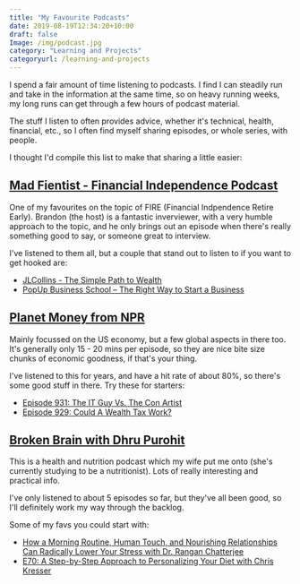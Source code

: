 ```yaml
---
title: "My Favourite Podcasts"
date: 2019-08-19T12:34:20+10:00
draft: false
Image: /img/podcast.jpg
category: "Learning and Projects"
categoryurl: /learning-and-projects
---
```


I spend a fair amount of time listening to podcasts. I find I can steadily run and take in the information at the same time, so on heavy running weeks, my long runs can get through a few hours of podcast material.

The stuff I listen to often provides advice, whether it's technical, health, financial, etc., so I often find myself sharing episodes, or whole series, with people.

I thought I'd compile this list to make that sharing a little easier:

## [Mad Fientist - Financial Independence Podcast](https://www.madfientist.com/podcast)

One of my favourites on the topic of FIRE (Financial Indpendence Retire Early). Brandon (the host) is a fantastic inverviewer, with a very humble approach to the topic, and he only brings out an episode when there's really something good to say, or someone great to interview. 

I've listened to them all, but a couple that stand out to listen to if you want to get hooked are:

- [JLCollins - The Simple Path to Wealth](https://www.madfientist.com/jl-collins-interview/)
- [PopUp Business School – The Right Way to Start a Business](https://www.madfientist.com/popup-business-school-interview/)


## [Planet Money from NPR](https://www.npr.org/podcasts/510289/planet-money)

Mainly focussed on the US economy, but a few global aspects in there too. It's generally only 15 - 20 mins per episode, so they are nice bite size chunks of economic goodness, if that's your thing.

I've listened to this for years, and have a hit rate of about 80%, so there's some good stuff in there. Try these for starters:

- [Episode 931: The IT Guy Vs. The Con Artist](https://www.npr.org/2019/08/07/749135286/episode-931-the-it-guy-vs-the-con-artist)
- [Episode 929: Could A Wealth Tax Work?](https://www.npr.org/2019/07/24/744962126/episode-929-could-a-wealth-tax-work)


## [Broken Brain with Dhru Purohit](https://drhyman.com/broken-brain-podcasts/)

This is a health and nutrition podcast which my wife put me onto (she's currently studying to be a nutritionist). Lots of really interesting and practical info.

I've only listened to about 5 episodes so far, but they've all been good, so I'll definitely work my way through the backlog.

Some of my favs you could start with:

- [How a Morning Routine, Human Touch, and Nourishing Relationships Can Radically Lower Your Stress with Dr. Rangan Chatterjee](https://drhyman.com/blog/2019/10/10/bb-ep75/)
- [E70: A Step-by-Step Approach to Personalizing Your Diet with Chris Kresser](https://drhyman.com/blog/2019/09/05/bb-ep70/)
